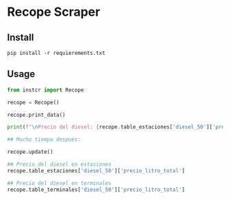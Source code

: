 # Recope Scraper

## Install

    pip install -r requierements.txt

## Usage

```python
from instcr import Recope

recope = Recope()

recope.print_data()

print(f"\nPrecio del diesel: {recope.table_estaciones['diesel_50']['precio_litro_total']}")

## Mucho tiempo después:

recope.update()

## Precio del diesel en estasiones
recope.table_estaciones['diesel_50']['precio_litro_total']

## Precio del diesel en terminales
recope.table_terminales['diesel_50']['precio_litro_total']
```
